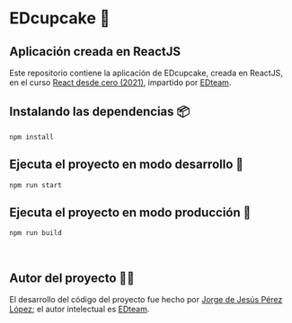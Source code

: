 # EDcupcake 🧁

## Aplicación creada en ReactJS

Este repositorio contiene la aplicación de EDcupcake, creada en ReactJS, en el curso [React desde cero (2021)](https://app.ed.team/cursos/reactjs), impartido por [EDteam](https://ed.team/).

## Instalando las dependencias 📦

```console
npm install
```

## Ejecuta el proyecto en modo desarrollo 🚀

```console
npm run start
```

## Ejecuta el proyecto en modo producción 🚀

```console
npm run build
```

<br />

## Autor del proyecto 🙋‍♂️

El desarrollo del código del proyecto fue hecho por [Jorge de Jesús Pérez López](https://portfolio-jorgeperez.netlify.app/); el autor intelectual es [EDteam](https://ed.team/).
